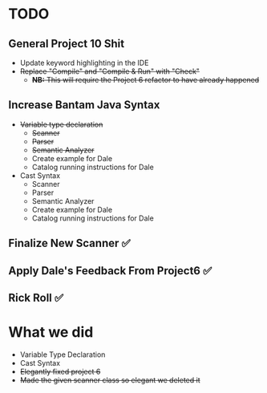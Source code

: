 # TODO

## General Project 10 Shit

* Update keyword highlighting in the IDE
* ~~Replace "Compile" and "Compile & Run" with "Check"~~
    * ~~**NB:** This will require the Project 6 refactor to have already happened~~

## Increase Bantam Java Syntax

* ~~Variable type declaration~~
    * ~~Scanner~~
    * ~~Parser~~
    * ~~Semantic Analyzer~~
    * Create example for Dale
    * Catalog running instructions for Dale
* Cast Syntax
    * Scanner
    * Parser
    * Semantic Analyzer
    * Create example for Dale
    * Catalog running instructions for Dale

## Finalize New Scanner ✅

## Apply Dale's Feedback From Project6 ✅

## Rick Roll ✅

# What we did

* Variable Type Declaration
* Cast Syntax
* ~~Elegantly fixed project 6~~
* ~~Made the given scanner class so elegant we deleted it~~